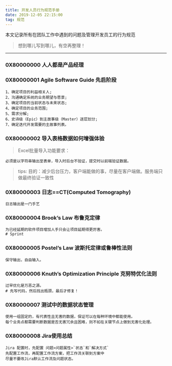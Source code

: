 ```yaml
---
title: 开发人员行为规范手册
date: 2019-12-05 22:15:00
tag: 规范
---
```


本文记录所有在团队工作中遇到的问题及管理开发员工的行为规范

>想到哪儿写到哪儿，有空再整理！

---

### 0X80000000 人人都是产品经理

### 0X80000001 Agile Software Guide 先启阶段

    1、确定项目的利益相关人;
    2、沟通确定系统的业务期望与愿景;
    3、确定项目的当前状态与未来状态;
    4、确定项目的业务范围;
    5、需求分解;
    6、史诗级（Epic）到主故事级（Master）逐层划分;
    7、确定迭代开发需要的主故事列表。

### 0X80000002 导入表格数据如何增强体验

>Excel批量导入功能要求：
 
    必须是以字符串输出至表单，导入时后台不验证，提交时以前端验证数据。
>tips: 目的：减少后台压力，客户端能做的事，尽量在客户端做。服务端只做最终验证一致性

### 0X80000003 日志==CT(Computed Tomography)

    日志输出是一门手艺

### 0X80000004 Brook’s Law 布鲁克定律
    
    为已经延期的软件项目增加人手只会让项目延期得更厉害。
    # Sprint
    
### 0X80000005 Postel’s Law 波斯托定律或鲁棒性法则
    
    保守输出，自由输入。
    
### 0X80000006 Knuth’s Optimization Principle 克努特优化法则

    过早优化是万恶之源。
    # 先写代码，然后找出瓶颈，最后才修复！

### 0X80000007 测试中的数据状态管理

    使用一组固定的，有代表性且无害的数据，保证可以在每种环境中都能使用。
    每个业务点都需要判断数据是否无害冗余且困难，则不如在关键节点上做到无害化处理。
    
### 0X80000008 Jira使用总结

    Jira 配置时，先配置 问题>问题属性>`状态`和`解决方式`
    先配置工作流，再配置工作流方案，把工作流关联到方案中
    尽量不要改Jira默认工作流及问题状态。